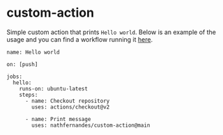# custom-action

Simple custom action that prints `Hello world`. Below is an example of the usage and you can find a workflow running it [here](https://github.com/nathfernandes/custom-action-workflow/).

```
name: Hello world

on: [push]

jobs:
  hello:
    runs-on: ubuntu-latest
    steps:
      - name: Checkout repository
        uses: actions/checkout@v2
      
      - name: Print message
        uses: nathfernandes/custom-action@main
```